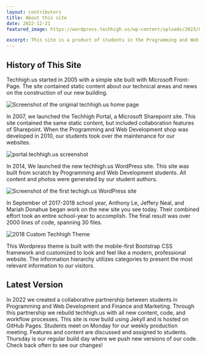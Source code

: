 ```yaml
---
layout: contributors
title: About this site 
date: 2022-12-21
featured_image: https://wordpress.techhigh.us/wp-content/uploads/2023/01/wths-home_kk6asd.jpg

excerpt: This site is a product of students in the Programming and Web Development and Finance and Marketing shops.
---
```


## History of This Site <!--You can change the caps back if you want to-->
Techhigh.us started in 2005 with a simple site built with Microsoft Front-Page. The site contained static content about our technical areas and news on the construction of our new building.

<!-- ![Screenshot of the original techhigh.us home page](https://wordpress.techhigh.us/wp-content/uploads/2023/01/original.png) -->
<img class="img-fluid" src="https://wordpress.techhigh.us/wp-content/uploads/2023/01/original.png" alt="Screenshot of the original techhigh.us home page">

In 2007, we launched the Techhigh Portal, a Microsoft Sharepoint site. This site contained the same static content, but included collaboration features of Sharepoint. When the Programming and Web Development shop was developed in 2010, our students took over the maintenance for our websites.

<!-- ![portal.techhigh.us screenshot](https://wordpress.techhigh.us/wp-content/uploads/2023/01/portal.png) -->
<img class="img-fluid" src="https://wordpress.techhigh.us/wp-content/uploads/2023/01/portal.png" alt="portal.techhigh.us screenshot">

In 2014, We launched the new techhigh.us WordPress site. This site was built from scratch by Programming and Web Development students. All content and photos were generated by our student authors.

<!-- ![Screenshot of the first techhigh.us WordPress site](https://wordpress.techhigh.us/wp-content/uploads/2023/01/techhigh-wp.png) -->
<img class="img-fluid" src="https://wordpress.techhigh.us/wp-content/uploads/2023/01/techhigh-wp.png" alt="Screenshot of the first techigh.us WordPress site">

In September of 2017-2018 school year, Anthony Le, Jeffery Neal, and Mariah Donahue began work on the new site you see today. Their combined effort took an entire school-year to accomplish. The final result was over 2000 lines of code, spanning 30 files.

<img class="img-fluid" src="https://wordpress.techhigh.us/wp-content/uploads/2023/01/techhigh-2018-scaled.jpg" alt="2018 Custom Techhigh Theme">

This Wordpress theme is built with the mobile-first Bootstrap CSS framework and customized to look and feel like a modern, professional website. The information hierarchy utilizes categories to present the most relevant information to our visitors.

## Latest Version
In 2022 we created a collaborative partnership between students in Programming and Web Development and Finance and Marketing. Through this partnership we rebuild techhigh.us with all new content, code, and workflow processes. This site is now build using Jekyll and is hosted on GitHub Pages. Students meet on Monday for our weekly production meeting. Features and content are discussed and assigned to students. Thursday is our regular build day where we push new versions of our code. Check back often to see our changes!